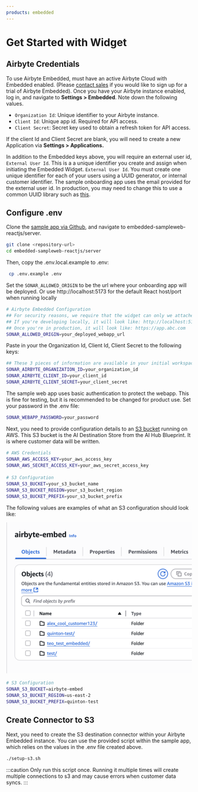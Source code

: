 ```yaml
---
products: embedded
---
```


# Get Started with Widget

## Airbyte Credentials

To use Airbyte Embedded, must have an active Airbyte Cloud with Embedded enabled. (Please [contact sales](https://share.hsforms.com/2uRdBz9VoTWiCtjECzRYgawcvair) if you would like to sign up for a trial of Airbyte Embedded). Once you have your Airbyte instance enabled, log in, and navigate to **Settings > Embedded**. Note down the following values. 

- `Organization Id`: Unique identifier to your Airbyte instance.
- `Client Id`: Unique app id. Required for API access.
- `Client Secret`: Secret key used to obtain a refresh token for API access.

If the client Id and Client Secret are blank, you will need to create a new Application via **Settings > Applications.** 

In addition to the Embedded keys above, you will require an external user id, `External User Id`. This is a a unique identifier you create and assign when initiating the Embedded Widget. `External User Id`. You must create one unique identifier for each of your users using a UUID generator, or internal customer identifier.  The sample onboarding app uses the email provided for the external user id. In production, you may need to change this to use a common UUID library such as  [this](https://www.npmjs.com/package/uuid). 

## Configure .env

Clone the [sample app via Github](https://github.com/airbytehq/embedded-sampleweb-reactjs), and navigate to embedded-sampleweb-reactjs/server.

```bash
git clone <repository-url>
cd embedded-sampleweb-reactjs/server
```

 Then, copy the .env.local.example to .env:

```bash
 cp .env.example .env
```

Set the `SONAR_ALLOWED_ORIGIN` to be the url where your onboarding app will be deployed. Or use http://localhost:5173 for the default React host/port when running locally

```bash
# Airbyte Embedded Configuration
## For security reasons, we require that the widget can only we attached to a specific origin.
## If you're developing locally, it will look like: http://localhost:5173
## Once you're in production, it will look like: https://app.abc.com
SONAR_ALLOWED_ORIGIN=your_deployed_webapp_url
```

Paste in your the Organization Id, Client Id, Client Secret to the following keys:

```bash
## These 3 pieces of information are available in your initial workspace: Settings > Embedded
SONAR_AIRBYTE_ORGANIZATION_ID=your_organization_id
SONAR_AIRBYTE_CLIENT_ID=your_client_id
SONAR_AIRBYTE_CLIENT_SECRET=your_client_secret
```

The sample web app uses basic authentication to protect the webapp. This is fine for testing, but it is recommended to be changed for product use. Set your password in the .env file:

```bash
SONAR_WEBAPP_PASSWORD=your_password
```

Next, you need to provide configuration details to an [S3 bucket](https://docs.aws.amazon.com/AmazonS3/latest/userguide/GetStartedWithS3.html) running on AWS. This S3 bucket is the AI Destination Store from the AI Hub Blueprint. It is where customer data will be written.

```bash
# AWS Credentials
SONAR_AWS_ACCESS_KEY=your_aws_access_key
SONAR_AWS_SECRET_ACCESS_KEY=your_aws_secret_access_key

# S3 Configuration
SONAR_S3_BUCKET=your_s3_bucket_name
SONAR_S3_BUCKET_REGION=your_s3_bucket_region
SONAR_S3_BUCKET_PREFIX=your_s3_bucket_prefix
```

The following values are examples of what an S3 configuration should look like:

![S3 Bucket configuration.](./assets/s3-bucket-config.png)

```bash
# S3 Configuration
SONAR_S3_BUCKET=airbyte-embed
SONAR_S3_BUCKET_REGION=us-east-2
SONAR_S3_BUCKET_PREFIX=quinton-test
```

## Create Connector to S3

Next, you need to create the S3 destination connector within your Airbyte Embedded instance. You can use the provided script within the sample app, which relies on the values in the .env file created above.

```bash
./setup-s3.sh
```

:::caution
Only run this script once. Running it multiple times will create multiple connections to s3 and may cause errors when customer data syncs.
:::
